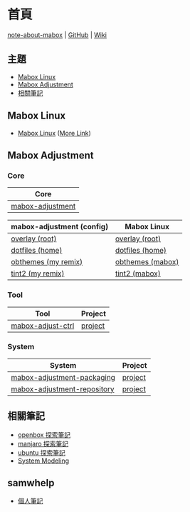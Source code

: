 
# 首頁

[note-about-mabox](https://samwhelp.github.io/note-about-mabox/) | [GitHub](https://github.com/samwhelp/note-about-mabox) | [Wiki](https://github.com/samwhelp/note-about-mabox/wiki)


## 主題

* [Mabox Linux](#mabox-linux)
* [Mabox Adjustment](#mabox-adjustment)
* [相關筆記](#相關筆記)


## Mabox Linux

* [Mabox Linux](https://maboxlinux.org/) ([More Link](https://samwhelp.github.io/note-about-mabox/read/link/maboxlinux.html))


## Mabox Adjustment


### Core

| Core |
| --- |
| [mabox-adjustment](https://github.com/samwhelp/mabox-adjustment/tree/main/project/mabox-adjustment-core/mabox-adjustment) |


| mabox-adjustment (config) | Mabox Linux |
| --- | --- |
| [overlay (root)](https://github.com/samwhelp/mabox-adjustment/tree/main/project/mabox-adjustment-core/mabox-adjustment/asset/overlay/)| [overlay (root)](https://git.maboxlinux.org/Mabox/iso-profiles/src/branch/master/mabox-linux/desktop-overlay) |
| [dotfiles (home)](https://github.com/samwhelp/mabox-adjustment/tree/main/project/mabox-adjustment-core/mabox-adjustment/asset/overlay/etc/skel)| [dotfiles (home)](https://git.maboxlinux.org/Mabox/iso-profiles/src/branch/master/mabox-linux/desktop-overlay/etc/skel) |
| [obthemes (my remix)](https://github.com/samwhelp/mabox-adjustment/tree/main/project/mabox-adjustment-core/mabox-adjustment/asset/overlay/etc/skel/.config/blob)| [obthemes (mabox)](https://git.maboxlinux.org/Mabox/iso-profiles/src/branch/master/mabox-linux/desktop-overlay/etc/skel/.config/blob) |
| [tint2 (my remix)](https://github.com/samwhelp/mabox-adjustment/tree/main/project/mabox-adjustment-core/mabox-adjustment/asset/overlay/etc/skel/.config/tint2/themes)| [tint2 (mabox)](https://git.maboxlinux.org/Mabox/iso-profiles/src/branch/master/mabox-linux/desktop-overlay/etc/skel/.config/tint2) |



### Tool

| Tool | Project |
| --- | --- |
| [mabox-adjust-ctrl](https://samwhelp.github.io/note-about-mabox/read/project/mabox-adjustment/mabox-adjust-ctrl.html) | [project](https://github.com/samwhelp/mabox-adjustment/tree/main/project/mabox-adjustment/tool/mabox-adjust-ctrl) |


### System

| System | Project |
| --- | --- |
| [mabox-adjustment-packaging](https://samwhelp.github.io/note-about-mabox/read/project/mabox-adjustment/mabox-adjustment-packaging.html) | [project](https://github.com/samwhelp/mabox-adjustment/tree/main/project/mabox-adjustment-system/mabox-adjustment-packaging)
| [mabox-adjustment-repository](https://samwhelp.github.io/note-about-mabox/read/project/mabox-adjustment/mabox-adjustment-repository.html) | [project](https://github.com/samwhelp/mabox-adjustment/tree/main/project/mabox-adjustment-system/mabox-adjustment-repository)


## 相關筆記

* [openbox 探索筆記](https://samwhelp.github.io/note-about-openbox/)
* [manjaro 探索筆記](https://samwhelp.github.io/note-about-manjaro/)
* [ubuntu 探索筆記](https://samwhelp.github.io/note-about-ubuntu/)
* [System Modeling](https://samwhelp.github.io/system-modeling/)


## samwhelp

* [個人筆記](https://samwhelp.github.io/book/)

